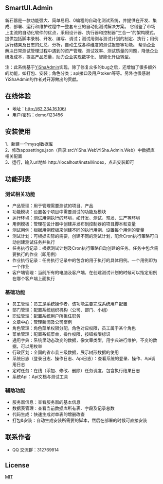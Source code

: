 ## SmartUI.Admin
 新石器是一款功能强大、简单易用、0编程的自动化测试系统，并提供在开发、集成、部署、运行和维护过程中一整套专业的自动化测试解决方案。
它借鉴了市场上主流的自动化软件的优点，采用设计器、执行器和控制器“三合一”的架构模式。提供包括脚本录制、开发、编写、调试；测试用例与测试计划的制定、执行；用例运行结果及日志的汇总、分析，自动生成各种维度的测试报告等功能。
帮助企业解决日常测试管理过程中遇到的资产管理、测试效率、测试质量的问题，降低企业研发成本，提高产品质量，助力企业实现数字化、智能化升级转型。  

注：此系统基于[YiShaAdmin](https://github.com/liukuo362573/YiShaAdmin)实现，除了修复众多的bug之后，还增加了很多额外的功能，如打包、安装；角色分类；api接口及用户token等等。另外也很感谢YiShaAdmin的作者对开源做出的贡献。

## 在线体验
- 地址：http://62.234.16.106/  
- 用户/密码：demo/123456

## 安装使用
1、新建一个mysql数据库  
2、修改appsettings.json（目录:src\YiSha.Web\YiSha.Admin.Web）中数据库相关配置  
3、运行，输入url地址 http://localhost/install/index，点击安装即可  

## 功能列表
### 测试相关功能
- 产品管理：用于管理需要测试的项目、产品
- 功能模块：设置各个项目中需要测试的功能及模块
- 运行环境：测试用例执行的环境，如开发、测试、预发、生产等环境
- 用例模板：管理在设计器中创建并发布到控制器的项目脚本和变量
- 测试用例：根据用例模板来创建不同的执行用例、设置每个用例的变量
- 测试计划：可根据实际的需要，创建不同的测试计划，配合Cron执行策略可自动创建测试任务并执行
- 任务执行记录：根据测试计划及Cron执行策略自动创建的任务。任务中包含需要执行的作业（即用例）
- 作业执行记录：任务执行记录中的包含的用于执行的具体用例。一个用例即为一个作业
- 客户端管理：当前所有的电脑及客户端，在创建测试计划的时候可以指定用例在哪个客户端上面执行

### 基础功能
- 员工管理：员工是系统操作者，该功能主要完成系统用户配置
- 部门管理：配置系统组织机构（公司、部门、小组）
- 职位管理：配置系统用户所担任职务
- 文章中心：管理新闻及公司案例
- 角色管理：角色菜单权限分配，角色对应权限，员工属于某个角色
- 菜单管理：配置系统菜单，操作权限，按钮权限标识
- 通用字典：系统里动态改变的数据，像文章类型，用字典进行维护，不变的数据，可以用枚举
- 行政区划：全国的省市县三级数据，展示树形数据的使用
- 系统日志（登录日志、操作日志、Api日志）：查看系统的登录、操作、Api调用日志
- 定时任务：在线（添加、修改、删除）任务调度，包含执行结果日志
- 系统Api：Api文档与测试工具

### 辅助功能
- 服务器信息：查看服务器的基本信息
- 数据表管理：查看当前数据库所有表、字段及记录总数
- 代码生成：快速生成对单表的增删改查
- 打包&安装：自动生成安装所需要的脚本，然后在部署的时候可直接安装

## 联系作者
- QQ 交流群：312769914

## License
[MIT](https://github.com/lilin0415/SmartUI.Admin/blob/master/LICENSE)  
